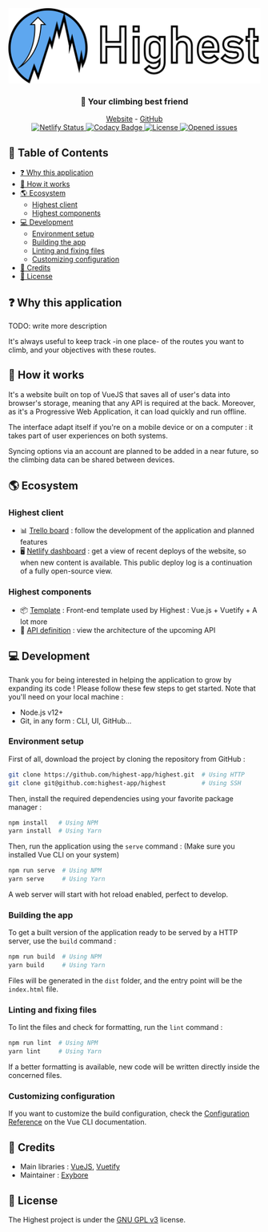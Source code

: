 <div align="center">
  <img src="./public/img/logo-large.png" alt="Highest logo" height="150">
  <h3>🧗‍ Your climbing best friend</h3>
  <a href="https://highest.netlify.com">Website</a> - <a href="https://github.com/highest-app">GitHub</a>
  <br>
  <a href="https://app.netlify.com/sites/highest/deploys">
    <img src="https://api.netlify.com/api/v1/badges/7dc9a45b-de70-46bd-b876-2909f9a483e3/deploy-status" alt="Netlify Status"/>
  </a>
  <a href="https://www.codacy.com/manual/exybore/Highest?utm_source=github.com&amp;utm_medium=referral&amp;utm_content=highest-app/highest&amp;utm_campaign=Badge_Grade">
    <img src="https://api.codacy.com/project/badge/Grade/b12f922e68ee491982dd1f2e3df24812" alt="Codacy Badge"/>
  </a>
  <a href="https://github.com/highest-app/highest/blob/master/.LICENSE">
    <img src="https://img.shields.io/github/license/highest-app/highest" alt="License"/>
  </a>
  <a href="https://github.com/highest-app/highest/issues">
    <img src="https://img.shields.io/github/issues/exybore/highest" alt="Opened issues"/>
  </a>
</div>

## 📖 Table of Contents

- [❓ Why this application](#-why-this-application-)
- [🌈 How it works](#-how-it-works)
- [🌎 Ecosystem](#-ecosystem)
  - [Highest client](#highest-client)
  - [Highest components](#highest-components)
- [💻 Development](#-development)
  - [Environment setup](#environment-setup)
  - [Building the app](#building-the-app)
  - [Linting and fixing files](#linting-and-fixing-files)
  - [Customizing configuration](#customizing-configuration)
- [📜 Credits](#-credits)
- [🔐 License](#-license)

## ❓ Why this application

TODO: write more description

It's always useful to keep track -in one place- of the routes you want to climb, and your objectives with these routes.

## 🌈 How it works

It's a website built on top of VueJS that saves all of user's data into browser's storage, meaning that any API is required at the back.
Moreover, as it's a Progressive Web Application, it can load quickly and run offline.

The interface adapt itself if you're on a mobile device or on a computer : it takes part of user experiences on both systems.

Syncing options via an account are planned to be added in a near future, so the climbing data can be shared between devices.

## 🌎 Ecosystem

### Highest client

- 📊 [Trello board](https://trello.com/b/jymDf16G/highest-client) : follow the development of the application and planned features
- 🖥 [Netlify dashboard](https://app.netlify.com/sites/highest/deploys) : get a view of recent deploys of the website, so when new content is available. This public deploy log is a continuation of a fully open-source view.

### Highest components

- 📦 [Template](https://github.com/highest-app/template) : Front-end template used by Highest : Vue.js + Vuetify + A lot more
- 📜 [API definition](https://github.com/highest-app/api-definition) : view the architecture of the upcoming API

## 💻 Development

Thank you for being interested in helping the application to grow by expanding its code ! Please follow these few steps to get started. Note that you'll need on your local machine :

- Node.js v12+
- Git, in any form : CLI, UI, GitHub...

### Environment setup

First of all, download the project by cloning the repository from GitHub :

```bash
git clone https://github.com/highest-app/highest.git  # Using HTTP
git clone git@github.com:highest-app/highest          # Using SSH
```

Then, install the required dependencies using your favorite package manager :

```bash
npm install   # Using NPM
yarn install  # Using Yarn
```

Then, run the application using the `serve` command : (Make sure you installed Vue CLI on your system)

```bash
npm run serve  # Using NPM
yarn serve     # Using Yarn
```

A web server will start with hot reload enabled, perfect to develop.

### Building the app

To get a built version of the application ready to be served by a HTTP server, use the `build` command :

```bash
npm run build  # Using NPM
yarn build     # Using Yarn
```

Files will be generated in the `dist` folder, and the entry point will be the `index.html` file.

### Linting and fixing files

To lint the files and check for formatting, run the `lint` command :

```bash
npm run lint  # Using NPM
yarn lint     # Using Yarn
```

If a better formatting is available, new code will be written directly inside the concerned files.

### Customizing configuration

If you want to customize the build configuration, check the [Configuration Reference](https://cli.vuejs.org/config/) on the Vue CLI documentation.

## 📜 Credits

- Main libraries : [VueJS](https://vuejs.org), [Vuetify](https://vuetifyjs.com)
- Maintainer : [Exybore](https://github.com/exybore)

## 🔐 License

The Highest project is under the [GNU GPL v3](./LICENSE) license.
